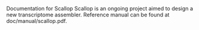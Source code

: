 Documentation for Scallop
Scallop is an ongoing project aimed to design a new transcriptome assembler.
Reference manual can be found at doc/manual/scallop.pdf.
